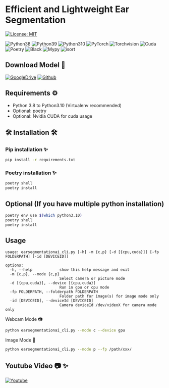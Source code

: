 # Efficient and Lightweight Ear Segmentation

[![License: MIT](https://img.shields.io/badge/License-MIT-yellow.svg)](https://opensource.org/licenses/MIT)
<p>
  <img alt="Python38" src="https://img.shields.io/badge/Python-3.8-3776AB.svg?logo=Python&logoColor=white"/>
  <img alt="Python39" src="https://img.shields.io/badge/Python-3.9-3776AB.svg?logo=Python&logoColor=white"/>
  <img alt="Python310" src="https://img.shields.io/badge/Python-3.10-3776AB.svg?logo=Python&logoColor=white"/>
  <img alt="PyTorch" src="https://img.shields.io/badge/PyTorch-v1.13.1-EE4C2C.svg?logo=PyTorch&logoColor=white"/>
  <img alt="Torchvision" src="https://img.shields.io/badge/Torchvision-v0.14.1-EE4C2C.svg?logo=PyTorch&logoColor=white"/>
  <img alt="Cuda" src="https://img.shields.io/badge/Cuda-Enabled-76B900.svg?logo=Nvidia&logoColor=white"/>
  <img alt="Poetry" src="https://img.shields.io/badge/Poetry-60A5FA.svg?logo=Poetry&logoColor=white"/> 
  <img alt="Black" src="https://img.shields.io/badge/code%20style-black-black"/>
  <img alt="Mypy" src="https://img.shields.io/badge/mypy-checked-blue"/>
  <img alt="isort" src="https://img.shields.io/badge/isort-checked-yellow"/>
</p>

## Download Model :open_file_folder:

<p>
<a href="https://drive.google.com/drive/folders/1l88PrrNESBDZ4Jd3QJSG9EbIe0CjXC_j?usp=sharing"><img alt="GoogleDrive" src="https://img.shields.io/badge/GoogleDrive-4285F4?logo=GoogleDrive&logoColor=white"></a>
<a href="https://github.com/umitkacar/Ear-segmentation-ai/releases/download/v1.0.0/earsegmentation_model_v1_46.pth"><img alt="Github" src="https://img.shields.io/badge/Github Download-181717?logo=Github&logoColor=white"></a>
</p>

## Requirements ⚙️

* Python 3.8 to Python3.10 (Virtualenv recommended)
* Optional: poetry
* Optional: Nvidia CUDA for cuda usage

## :hammer_and_wrench: Installation :hammer_and_wrench:

### Pip installation :sparkles:

```bash
pip install -r requirements.txt
```

### Poetry installation :sparkles:

```bash
poetry shell
poetry install
```

## Optional (If you have multiple python installation)

```bash
poetry env use $(which python3.10)
poetry shell
poetry install
```

## Usage

```
usage: earsegmentationai_cli.py [-h] -m {c,p} [-d [{cpu,cuda}]] [-fp FOLDERPATH] [-id [DEVICEID]]

options:
  -h, --help            show this help message and exit
  -m {c,p}, --mode {c,p}
                        Select camera or picture mode
  -d [{cpu,cuda}], --device [{cpu,cuda}]
                        Run in gpu or cpu mode
  -fp FOLDERPATH, --folderpath FOLDERPATH
                        Folder path for image(s) for image mode only
  -id [DEVICEID], --deviceId [DEVICEID]
                        Camera deviceId /dev/videoX for camera mode only
```

Webcam Mode :camera:

```bash
python earsegmentationai_cli.py --mode c --device gpu
```

Image Mode :art:

```bash
python earsegmentationai_cli.py --mode p --fp /path/xxx/
```

## Youtube Video :camera: :sparkles:

<p>
<a href="https://www.youtube.com/watch?v=5Puxj7Q0EEo"><img alt="Youtube" src="https://img.shields.io/badge/Youtube-FF0000?logo=Youtube&logoColor=white"></a>
</p>
